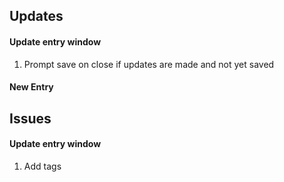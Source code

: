 ## Updates

#### Update entry window

1. Prompt save on close if updates are made and not yet saved


#### New Entry


## Issues

#### Update entry window

1. Add tags